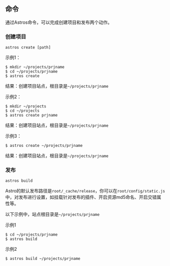 ## 命令

通过Astros命令，可以完成创建项目和发布两个动作。

### 创建项目

```
astros create [path]
```

示例1：

    $ mkdir ~/projects/prjname
    $ cd ~/projects/prjname
    $ astros create

结果：创建项目站点，根目录是`~/projects/prjname`

示例2：

    $ mkdir ~/projects
    $ cd ~/projects
    $ astros create prjname

结果：创建项目站点，根目录是`~/projects/prjname`

示例3：

    $ astros create ~/projects/prjname

结果：创建项目站点，根目录是`~/projects/prjname`

### 发布

    astros build

Astro的默认发布路径是`root/_cache/release`，你可以在`root/config/static.js`中，对发布进行设置，如挂载针对发布的插件、开启资源md5命名、开启交错属性等。


以下示例中，站点根目录是`~/projects/prjname`

示例1

    $ cd ~/projects/prjname
    $ astros build
    
示例2

    $ astros build ~/projects/prjname
    

